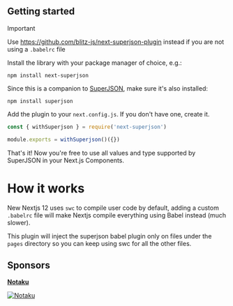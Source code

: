 ## Getting started

> [!IMPORTANT]
> Use https://github.com/blitz-js/next-superjson-plugin instead if you are not using a `.babelrc` file

Install the library with your package manager of choice, e.g.:

```
npm install next-superjson
```

Since this is a companion to [SuperJSON](https://github.com/blitz-js/superjson),
make sure it's also installed:

```
npm install superjson
```

Add the plugin to your `next.config.js`.
If you don't have one, create it.

```js
const { withSuperjson } = require('next-superjson')

module.exports = withSuperjson()({})
```

That's it! Now you're free to use all values and type supported by SuperJSON in your Next.js Components.

# How it works

New Nextjs 12 uses `swc` to compile user code by default, adding a custom `.babelrc` file will make Nextjs compile everything using Babel instead (much slower).

This plugin will inject the superjson babel plugin only on files under the `pages` directory so you can keep using swc for all the other files.

## Sponsors

[**Notaku**](https://notaku.website)

[![Notaku](https://preview.notaku.website/github_banner.jpg)](https://notaku.website)
